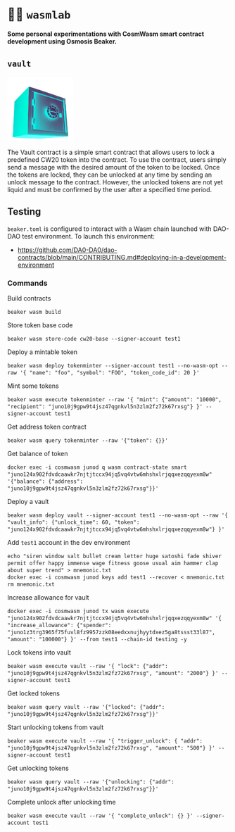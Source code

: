 # 👨‍🔬 `wasmlab`

**Some personal experimentations with CosmWasm smart contract development using Osmosis Beaker.**

## `vault`

<img src="images/vault.png" alt="" width="150"/>

The Vault contract is a simple smart contract that allows users to lock a predefined CW20 token into the contract. To use the contract, users simply send a message with the desired amount of the token to be locked. Once the tokens are locked, they can be unlocked at any time by sending an unlock message to the contract. However, the unlocked tokens are not yet liquid and must be confirmed by the user after a specified time period.

## Testing

`beaker.toml` is configured to interact with a Wasm chain launched with DAO-DAO test environment. To launch this environment:

- https://github.com/DA0-DA0/dao-contracts/blob/main/CONTRIBUTING.md#deploying-in-a-development-environment

### Commands

Build contracts

```
beaker wasm build
```

Store token base code

```
beaker wasm store-code cw20-base --signer-account test1
```

Deploy a mintable token

```
beaker wasm deploy tokenminter --signer-account test1 --no-wasm-opt --raw '{ "name": "foo", "symbol": "FOO", "token_code_id": 20 }'
```

Mint some tokens

```
beaker wasm execute tokenminter --raw '{ "mint": {"amount": "10000", "recipient": "juno10j9gpw9t4jsz47qgnkvl5n3zlm2fz72k67rxsg"} }' --signer-account test1
```

Get address token contract

```
beaker wasm query tokenminter --raw '{"token": {}}'
```

Get balance of token

```
docker exec -i cosmwasm junod q wasm contract-state smart "juno124x902fdvdcaawkr7njtjtccx94jq5vq4vtw6mhshxlrjqqxezqqyexm8w" '{"balance": {"address": "juno10j9gpw9t4jsz47qgnkvl5n3zlm2fz72k67rxsg"}}'
```

Deploy a vault

```
beaker wasm deploy vault --signer-account test1 --no-wasm-opt --raw '{ "vault_info": {"unlock_time": 60, "token": "juno124x902fdvdcaawkr7njtjtccx94jq5vq4vtw6mhshxlrjqqxezqqyexm8w"} }'
```

Add `test1` account in the dev environment

```
echo "siren window salt bullet cream letter huge satoshi fade shiver permit offer happy immense wage fitness goose usual aim hammer clap about super trend" > mnemonic.txt
docker exec -i cosmwasm junod keys add test1 --recover < mnemonic.txt
rm mnemonic.txt
```

Increase allowance for vault

```
docker exec -i cosmwasm junod tx wasm execute "juno124x902fdvdcaawkr7njtjtccx94jq5vq4vtw6mhshxlrjqqxezqqyexm8w" '{ "increase_allowance": {"spender": "juno1z3trg3965f75fuvl8fz9957zzk08eedxxnujhyytdxez5ga8tssst33l87", "amount": "100000"} }' --from test1 --chain-id testing -y
```

Lock tokens into vault

```
beaker wasm execute vault --raw '{ "lock": {"addr": "juno10j9gpw9t4jsz47qgnkvl5n3zlm2fz72k67rxsg", "amount": "2000"} }' --signer-account test1
```

Get locked tokens

```
beaker wasm query vault --raw '{"locked": {"addr": "juno10j9gpw9t4jsz47qgnkvl5n3zlm2fz72k67rxsg"}}'
```

Start unlocking tokens from vault

```
beaker wasm execute vault --raw '{ "trigger_unlock": { "addr": "juno10j9gpw9t4jsz47qgnkvl5n3zlm2fz72k67rxsg", "amount": "500"} }' --signer-account test1
```

Get unlocking tokens

```
beaker wasm query vault --raw '{"unlocking": {"addr": "juno10j9gpw9t4jsz47qgnkvl5n3zlm2fz72k67rxsg"}}'
```

Complete unlock after unlocking time

```
beaker wasm execute vault --raw '{ "complete_unlock": {} }' --signer-account test1
```
